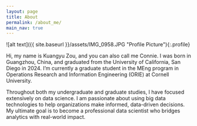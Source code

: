 ```yaml
---
layout: page
title: About
permalink: /about_me/
main_nav: true
---
```


![alt text]({{ site.baseurl }}/assets/IMG_0958.JPG "Profile Picture"){:.profile}

Hi, my name is Kuangyu Zou, and you can also call me Connie. I was born in Guangzhou, China, and graduated from the University of California, San Diego in 2024. I’m currently a graduate student in the MEng program in Operations Research and Information Engineering (ORIE) at Cornell University.

Throughout both my undergraduate and graduate studies, I have focused extensively on data science. I am passionate about using big data technologies to help organizations make informed, data-driven decisions. My ultimate goal is to become a professional data scientist who bridges analytics with real-world impact.
